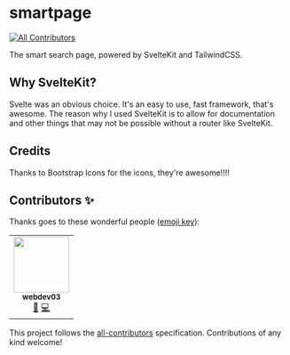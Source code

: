 # smartpage
<!-- prettier-ignore-start -->
<!-- ALL-CONTRIBUTORS-BADGE:START - Do not remove or modify this section -->
[![All Contributors](https://img.shields.io/badge/all_contributors-1-orange.svg?style=flat-square)](#contributors-)
<!-- ALL-CONTRIBUTORS-BADGE:END -->
<!-- prettier-ignore-end -->

The smart search page, powered by SvelteKit and TailwindCSS.

## Why SvelteKit?

Svelte was an obvious choice. It's an easy to use, fast framework, that's awesome.
The reason why I used SvelteKit is to allow for documentation and other things that may not be possible without a router like SvelteKit.

## Credits

Thanks to Bootstrap Icons for the icons, they're awesome!!!!

## Contributors ✨

Thanks goes to these wonderful people ([emoji key](https://allcontributors.org/docs/en/emoji-key)):

<!-- ALL-CONTRIBUTORS-LIST:START - Do not remove or modify this section -->
<!-- prettier-ignore-start -->
<!-- markdownlint-disable -->
<table>
  <tr>
    <td align="center"><a href="https://github.com/webdev03"><img src="https://avatars.githubusercontent.com/u/75148774?v=4?s=100" width="100px;" alt=""/><br /><sub><b>webdev03</b></sub></a><br /><a href="#projectManagement-webdev03" title="Project Management">📆</a> <a href="https://github.com/webdev03/smartpage/commits?author=webdev03" title="Code">💻</a></td>
  </tr>
</table>

<!-- markdownlint-restore -->
<!-- prettier-ignore-end -->

<!-- ALL-CONTRIBUTORS-LIST:END -->

This project follows the [all-contributors](https://github.com/all-contributors/all-contributors) specification. Contributions of any kind welcome!